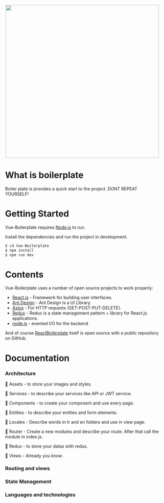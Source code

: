 <p align="center">
<img width="500" src="https://user-images.githubusercontent.com/50195250/104232655-b62e9880-5461-11eb-9202-d672293d398a.png">
</p>

# What is boilerplate

Boiler plate is provides a quick start to the project. DONT REPEAT YOURSELF!

# Getting Started

Vue-Boilerplate requires [Node.js](https://nodejs.org/) to run.

Install the dependencies and run the project in development.

```sh
$ cd Vue-Boilerplate
$ npm install
$ npm run dev
```

# Contents
Vue-Boilerplate uses a number of open source projects to work properly:

* [React.js](https://reactjs.org/) - Framework for building user interfaces.
* [Ant Design](https://ant.design/) - Ant Design is a UI Library.
* [Axios](https://github.com/axios/axios) - For HTTP requests (GET-POST-PUT-DELETE).
* [Redux](https://redux.js.org/) - Redux is a state management pattern + library for React.js applications.
* [node.js](https://nodejs.org/en/) - evented I/O for the backend

And of course [ReactBoilerplate](https://github.com/AtakanCSKNDR/ReactBoilerplate) itself is open source with a public repository
on GitHub.

# Documentation

### Architecture

📁 Assets - to store your images and styles.

📁 Services - to describe your services like API or JWT service.

📁 Components - to create your component and use every page.

📁 Entities - to describe your entities and form elements.

📁 Locales - Describe words in tr and en folders and use in view page.

📁 Router - Create a new modules and describe your route.  After that call the module in index.js.

📁 Redux - to store your datas with redux.

📁 Views - Already you know .

### Routing and views

### State Management

### Languages and technologies